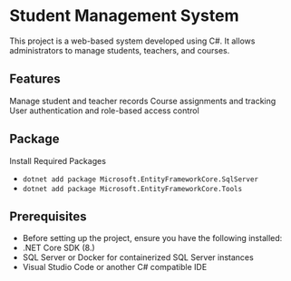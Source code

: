 # Student Management System
This project is a web-based system developed using C#. It allows administrators to manage students, teachers, and courses.

## Features
Manage student and teacher records
Course assignments and tracking
User authentication and role-based access control

## Package
Install Required Packages
- `dotnet add package Microsoft.EntityFrameworkCore.SqlServer`
- `dotnet add package Microsoft.EntityFrameworkCore.Tools`

## Prerequisites
- Before setting up the project, ensure you have the following installed:
- .NET Core SDK (8.)
- SQL Server or Docker for containerized SQL Server instances
- Visual Studio Code or another C# compatible IDE


